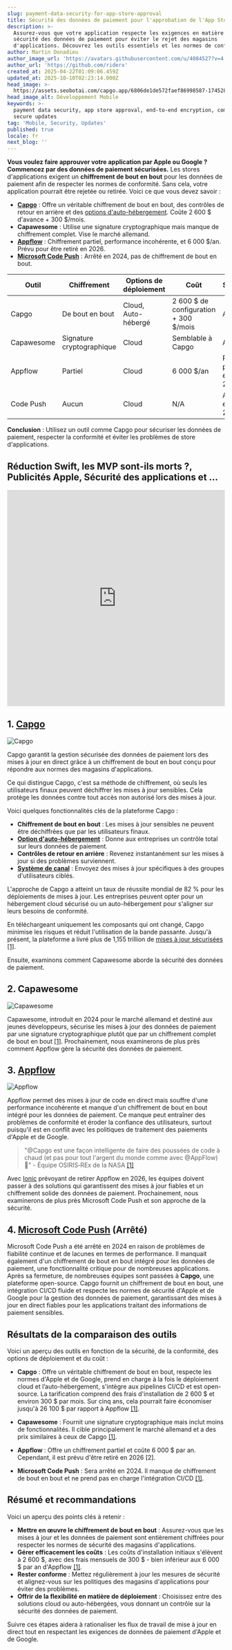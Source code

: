 ```yaml
---
slug: payment-data-security-for-app-store-approval
title: Sécurité des données de paiement pour l'approbation de l'App Store
description: >-
  Assurez-vous que votre application respecte les exigences en matière de
  sécurité des données de paiement pour éviter le rejet des magasins
  d'applications. Découvrez les outils essentiels et les normes de conformité.
author: Martin Donadieu
author_image_url: 'https://avatars.githubusercontent.com/u/4084527?v=4'
author_url: 'https://github.com/riderx'
created_at: 2025-04-22T01:09:06.459Z
updated_at: 2025-10-10T02:23:14.000Z
head_image: >-
  https://assets.seobotai.com/capgo.app/6806de1de572faef86998587-1745284157740.jpg
head_image_alt: Développement Mobile
keywords: >-
  payment data security, app store approval, end-to-end encryption, compliance,
  secure updates
tag: 'Mobile, Security, Updates'
published: true
locale: fr
next_blog: ''
---
```

**Vous voulez faire approuver votre application par Apple ou Google ? Commencez par des données de paiement sécurisées.** Les stores d'applications exigent un **chiffrement de bout en bout** pour les données de paiement afin de respecter les normes de conformité. Sans cela, votre application pourrait être rejetée ou retirée. Voici ce que vous devez savoir :

-   **[Capgo](https://capgo.app/)** : Offre un véritable chiffrement de bout en bout, des contrôles de retour en arrière et des [options d'auto-hébergement](https://capgo.app/blog/self-hosted-capgo/). Coûte 2 600 $ d'avance + 300 $/mois.
-   **Capawesome** : Utilise une signature cryptographique mais manque de chiffrement complet. Vise le marché allemand.
-   **[Appflow](https://ionic.io/appflow/live-updates)** : Chiffrement partiel, performance incohérente, et 6 000 $/an. Prévu pour être retiré en 2026.
-   **[Microsoft Code Push](https://www.reddit.com/r/reactnative/comments/1dsorxn/end_of_appcenter_x_codepush_for_2025_march/)** : Arrêté en 2024, pas de chiffrement de bout en bout.

| **Outil** | **Chiffrement** | **Options de déploiement** | **Coût** | **Statut** |
| --- | --- | --- | --- | --- |
| Capgo | De bout en bout | Cloud, Auto-hébergé | 2 600 $ de configuration + 300 $/mois | Actif |
| Capawesome | Signature cryptographique | Cloud | Semblable à Capgo | Actif |
| Appflow | Partiel | Cloud | 6 000 $/an | Retrait prévu en 2026 |
| Code Push | Aucun | Cloud | N/A | Arrêté en 2024 |

**Conclusion** : Utilisez un outil comme Capgo pour sécuriser les données de paiement, respecter la conformité et éviter les problèmes de store d'applications.

## Réduction Swift, les MVP sont-ils morts ?, Publicités Apple, Sécurité des applications et ...

<iframe src="https://www.youtube.com/embed/FsVbZftrPTQ" aria-label="YouTube video player" frameborder="0" allow="accelerometer; autoplay; clipboard-write; encrypted-media; gyroscope; picture-in-picture; web-share" referrerpolicy="strict-origin-when-cross-origin" style="width: 100%; height: 500px;" allowfullscreen></iframe>

## 1. [Capgo](https://capgo.app/)

![Capgo](https://assets.seobotai.com/capgo.app/6806de1de572faef86998587/3963f7973abbc5791f2fae6e45924907.jpg)

Capgo garantit la gestion sécurisée des données de paiement lors des mises à jour en direct grâce à un chiffrement de bout en bout conçu pour répondre aux normes des magasins d'applications.

Ce qui distingue Capgo, c'est sa méthode de chiffrement, où seuls les utilisateurs finaux peuvent déchiffrer les mises à jour sensibles. Cela protège les données contre tout accès non autorisé lors des mises à jour.

Voici quelques fonctionnalités clés de la plateforme Capgo :

-   **Chiffrement de bout en bout** : Les mises à jour sensibles ne peuvent être déchiffrées que par les utilisateurs finaux.
-   **[Option d'auto-hébergement](https://capgo.app/blog/self-hosted-capgo/)** : Donne aux entreprises un contrôle total sur leurs données de paiement.
-   **Contrôles de retour en arrière** : Revenez instantanément sur les mises à jour si des problèmes surviennent.
-   **[Système de canal](https://capgo.app/docs/plugin/cloud-mode/channel-system/)** : Envoyez des mises à jour spécifiques à des groupes d'utilisateurs ciblés.

L'approche de Capgo a atteint un taux de réussite mondial de 82 % pour les déploiements de mises à jour. Les entreprises peuvent opter pour un hébergement cloud sécurisé ou un auto-hébergement pour s'aligner sur leurs besoins de conformité.

En téléchargeant uniquement les composants qui ont changé, Capgo minimise les risques et réduit l'utilisation de la bande passante. Jusqu'à présent, la plateforme a livré plus de 1,155 trillion de [mises à jour sécurisées](https://capgo.app/docs/live-updates/update-behavior/) [\[1\]](https://capgo.app/).

Ensuite, examinons comment Capawesome aborde la sécurité des données de paiement.

## 2. Capawesome

![Capawesome](https://assets.seobotai.com/capgo.app/6806de1de572faef86998587/04d155e1ac5e3041660c0e8da59e2e54.jpg)

Capawesome, introduit en 2024 pour le marché allemand et destiné aux jeunes développeurs, sécurise les mises à jour des données de paiement par une signature cryptographique plutôt que par un chiffrement complet de bout en bout [\[1\]](https://capgo.app/). Prochainement, nous examinerons de plus près comment Appflow gère la sécurité des données de paiement.

## 3. [Appflow](https://ionic.io/appflow/live-updates)

![Appflow](https://assets.seobotai.com/capgo.app/6806de1de572faef86998587/f6bc7b408415ab449b606f457e137ee1.jpg)

Appflow permet des mises à jour de code en direct mais souffre d'une performance incohérente et manque d'un chiffrement de bout en bout intégré pour les données de paiement. Ce manque peut entraîner des problèmes de conformité et éroder la confiance des utilisateurs, surtout puisqu'il est en conflit avec les politiques de traitement des paiements d'Apple et de Google.

> "@Capgo est une façon intelligente de faire des poussées de code à chaud (et pas pour tout l'argent du monde comme avec @AppFlow) 🙂" - Équipe OSIRIS‑REx de la NASA [\[1\]](https://capgo.app/)

Avec [Ionic](https://ionicframework.com/) prévoyant de retirer Appflow en 2026, les équipes doivent passer à des solutions qui garantissent des mises à jour fiables et un chiffrement solide des données de paiement. Prochainement, nous examinerons de plus près Microsoft Code Push et son approche de la sécurité.

## 4. [Microsoft Code Push](https://www.reddit.com/r/reactnative/comments/1dsorxn/end_of_appcenter_x_codepush_for_2025_march/) (Arrêté)

Microsoft Code Push a été arrêté en 2024 en raison de problèmes de fiabilité continue et de lacunes en termes de performance. Il manquait également d'un chiffrement de bout en bout intégré pour les données de paiement, une fonctionnalité critique pour de nombreuses applications. Après sa fermeture, de nombreuses équipes sont passées à **Capgo**, une plateforme open-source. Capgo fournit un chiffrement de bout en bout, une intégration CI/CD fluide et respecte les normes de sécurité d'Apple et de Google pour la gestion des données de paiement, garantissant des mises à jour en direct fiables pour les applications traitant des informations de paiement sensibles.

## Résultats de la comparaison des outils

Voici un aperçu des outils en fonction de la sécurité, de la conformité, des options de déploiement et du coût :

-   **Capgo** : Offre un véritable chiffrement de bout en bout, respecte les normes d'Apple et de Google, prend en charge à la fois le déploiement cloud et l’auto-hébergement, s'intègre aux pipelines CI/CD et est open-source. La tarification comprend des frais d'installation de 2 600 $ et environ 300 $ par mois. Sur cinq ans, cela pourrait faire économiser jusqu'à 26 100 $ par rapport à Appflow [\[1\]](https://capgo.app/).
    
-   **Capawesome** : Fournit une signature cryptographique mais inclut moins de fonctionnalités. Il cible principalement le marché allemand et a des prix similaires à ceux de Capgo [\[1\]](https://capgo.app/).
    
-   **Appflow** : Offre un chiffrement partiel et coûte 6 000 $ par an. Cependant, il est prévu d'être retiré en 2026 \[2\].
    
-   **Microsoft Code Push** : Sera arrêté en 2024. Il manque de chiffrement de bout en bout et ne prend pas en charge l'intégration CI/CD [\[1\]](https://capgo.app/).
    

## Résumé et recommandations

Voici un aperçu des points clés à retenir :

-   **Mettre en œuvre le chiffrement de bout en bout** : Assurez-vous que les mises à jour et les données de paiement sont entièrement chiffrées pour respecter les normes de sécurité des magasins d'applications.
-   **Gérer efficacement les coûts** : Les coûts d'installation initiaux s'élèvent à 2 600 $, avec des frais mensuels de 300 $ - bien inférieur aux 6 000 $ par an d'Appflow [\[1\]](https://capgo.app/).
-   **Rester conforme** : Mettez régulièrement à jour les mesures de sécurité et alignez-vous sur les politiques des magasins d'applications pour éviter des problèmes.
-   **Offrir de la flexibilité en matière de déploiement** : Choisissez entre des solutions cloud ou auto-hébergées, vous donnant un contrôle sur la sécurité des données de paiement.

Suivre ces étapes aidera à rationaliser les flux de travail de mise à jour en direct tout en respectant les exigences de données de paiement d'Apple et de Google.
